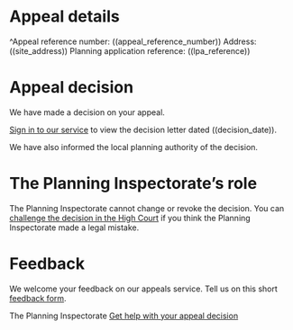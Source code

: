 # Appeal details

^Appeal reference number: ((appeal_reference_number))
Address: ((site_address))
Planning application reference: ((lpa_reference))

# Appeal decision

We have made a decision on your appeal.

[Sign in to our service](<https://appeals-service.planninginspectorate.gov.uk/appeals/((appeal_reference_number))>) to view the decision letter dated ((decision_date)).

We have also informed the local planning authority of the decision.

# The Planning Inspectorate’s role

The Planning Inspectorate cannot change or revoke the decision. You can [challenge the decision in the High Court](https://www.gov.uk/appeal-planning-decision/if-you-think-the-appeal-decision-is-legally-incorrect) if you think the Planning Inspectorate made a legal mistake.

# Feedback

We welcome your feedback on our appeals service. Tell us on this short [feedback form](https://forms.office.com/pages/responsepage.aspx?id=mN94WIhvq0iTIpmM5VcIjfMZj__F6D9LmMUUyoUrZDZUOERYMEFBN0NCOFdNU1BGWEhHUFQxWVhUUy4u).

The Planning Inspectorate
[Get help with your appeal decision](https://contact-us.planninginspectorate.gov.uk/hc/en-gb/requests/new)
